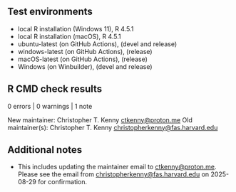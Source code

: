 ## Test environments

* local R installation (Windows 11), R 4.5.1
* local R installation (macOS), R 4.5.1
* ubuntu-latest (on GitHub Actions), (devel and release)
* windows-latest (on GitHub Actions), (release)
* macOS-latest (on GitHub Actions), (release)
* Windows (on Winbuilder), (devel and release)

## R CMD check results

0 errors | 0 warnings | 1 note

New maintainer:
  Christopher T. Kenny <ctkenny@proton.me>
Old maintainer(s):
  Christopher T. Kenny <christopherkenny@fas.harvard.edu>

## Additional notes

* This includes updating the maintainer email to ctkenny@proton.me. Please see the email from christopherkenny@fas.harvard.edu on 2025-08-29 for confirmation.

